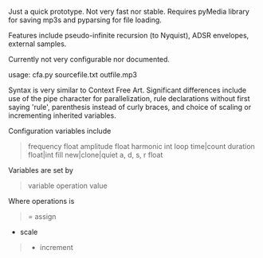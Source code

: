 Just a quick prototype.  Not very fast nor stable.  Requires pyMedia library for saving mp3s and pyparsing for file loading.

Features include pseudo-infinite recursion (to Nyquist), ADSR envelopes, external samples.

Currently not very configurable nor documented.

usage: cfa.py sourcefile.txt outfile.mp3

Syntax is very similar to Context Free Art.  Significant differences include use of the pipe character for parallelization, rule declarations without first saying 'rule', parenthesis instead of curly braces, and choice of scaling or incrementing inherited variables.

Configuration variables include
> frequency float
> amplitude float
> harmonic int
> loop time|count
> duration float|int
> fill new|clone|quiet
> a, d, s, r float

Variables are set by
> variable operation value

Where operations is
> = assign
  * scale
> + increment